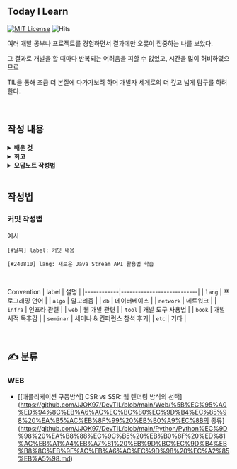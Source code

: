 ##  Today I Learn

[![MIT License](https://img.shields.io/badge/License-MIT-blue.svg)](https://opensource.org/licenses/MIT)
![Hits](https://hits.seeyoufarm.com/api/count/incr/badge.svg?url=https%3A%2F%2Fgithub.com%2Fyour-repo%2FTIL&count_bg=%2379C83D&title_bg=%23555555&icon=&icon_color=%23E7E7E7&title=hits&edge_flat=false)

여러 개발 공부나 프로젝트를 경험하면서 결과에만 오롯이 집중하는 나를 보았다.

그 결과로 개발을 할 때마다 반복되는 어려움을 피할 수 없었고, 시간을 많이 허비하였으므로 

TIL을 통해 조금 더 본질에 다가가보려 하며 개발자 세계로의 더 깊고 넓게 탐구를 하려 한다.

<br>

##  작성 내용 

<details>
  <summary><strong> 배운 것</strong></summary>

- 내가 해결한 에러 코드
- 문법과 개념 이해
- 새로 알게 된 기능
- 기술적인 부분 등

</details>

<details>
  <summary><strong> 회고</strong></summary>

- 내가 오늘 잘한 일은 무엇인가?
- 내일 시도해 볼 만한 것들
- 셀프리뷰: 내가 오늘 한 일에 대한 평가

</details>

<details>
  <summary><strong> 오답노트 작성법</strong></summary>

- 어제 시도해봐야지 한 것을 오늘 실행
- 문제를 풀 때의 생각과 가설 정리
- 가장 효율적인 해결 방법인지 검토
- 여러 번 본 키워드를 더 깊이 공부
- 정보의 신뢰성을 검증: 공식 문서나 검증된 자료를 참조

</details>

<br>

## 작성법
<h3> 커밋 작성법 </h3>
예시

```
[#날짜] label: 커밋 내용

[#240810] lang: 새로운 Java Stream API 활용법 학습
```

<br>

Convention
| label  | 설명                      |
|------------|---------------------------|
| `lang`     | 프로그래밍 언어           |
| `algo`     | 알고리즘                  |
| `db`       | 데이터베이스              |
| `network`  | 네트워크                  |
| `infra`    | 인프라 관련               |
| `web`      | 웹 개발 관련              |
| `tool`     | 개발 도구 사용법          |
| `book`     | 개발 서적 독후감          |
| `seminar`  | 세미나 & 컨퍼런스 참석 후기|
| `etc`      | 기타                      |

<br>

## <strong> ✍️ 분류 </strong>

### WEB
- [[애플리케이션 구동방식] CSR vs SSR: 웹 렌더링 방식의 선택](https://github.com/JJOK97/DevTIL/blob/main/Web/%5B%EC%95%A0%ED%94%8C%EB%A6%AC%EC%BC%80%EC%9D%B4%EC%85%98%20%EA%B5%AC%EB%8F%99%20%EB%B0%A9%EC%8B의 종류](https://github.com/JJOK97/DevTIL/blob/main/Python/Python%EC%9D%98%20%EA%B8%88%EC%9C%B5%20%EB%B0%8F%20%ED%81%AC%EB%A1%A4%EB%A7%81%20%EB%9D%BC%EC%9D%B4%EB%B8%8C%EB%9F%AC%EB%A6%AC%EC%9D%98%20%EC%A2%85%EB%A5%98.md)
